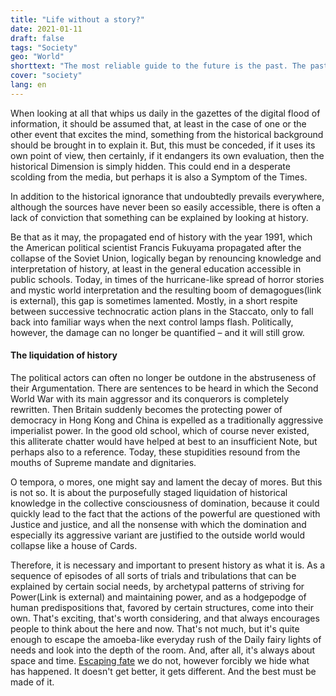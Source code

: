 ```yaml
---
title: "Life without a story?"
date: 2021-01-11
draft: false
tags: "Society"
geo: "World"
shorttext: "The most reliable guide to the future is the past. The past is not there to be forgotten, but rather to be learned from it."
cover: "society"
lang: en
---
```


When looking at all that whips us daily in the gazettes of the digital flood of information, it should be assumed that, at least in the case of one or the other event that excites the mind, something from the historical background should be brought in to explain it. But, this must be conceded, if it uses its own point of view, then certainly, if it endangers its own evaluation, then the historical Dimension is simply hidden. This could end in a desperate scolding from the media, but perhaps it is also a Symptom of the Times.

In addition to the historical ignorance that undoubtedly prevails everywhere, although the sources have never been so easily accessible, there is often a lack of conviction that something can be explained by looking at history.

Be that as it may, the propagated end of history with the year 1991, which the American political scientist Francis Fukuyama propagated after the collapse of the Soviet Union, logically began by renouncing knowledge and interpretation of history, at least in the general education accessible in public schools. Today, in times of the hurricane-like spread of horror stories and mystic world interpretation and the resulting boom of demagogues(link is external), this gap is sometimes lamented. Mostly, in a short respite between successive technocratic action plans in the Staccato, only to fall back into familiar ways when the next control lamps flash. Politically, however, the damage can no longer be quantified – and it will still grow.

#### The liquidation of history

The political actors can often no longer be outdone in the abstruseness of their Argumentation. There are sentences to be heard in which the Second World War with its main aggressor and its conquerors is completely rewritten. Then Britain suddenly becomes the protecting power of democracy in Hong Kong and China is expelled as a traditionally aggressive imperialist power. In the good old school, which of course never existed, this alliterate chatter would have helped at best to an insufficient Note, but perhaps also to a reference. Today, these stupidities resound from the mouths of Supreme mandate and dignitaries.

O tempora, o mores, one might say and lament the decay of mores. But this is not so. It is about the purposefully staged liquidation of historical knowledge in the collective consciousness of domination, because it could quickly lead to the fact that the actions of the powerful are questioned with Justice and justice, and all the nonsense with which the domination and especially its aggressive variant are justified to the outside world would collapse like a house of Cards.

Therefore, it is necessary and important to present history as what it is. As a sequence of episodes of all sorts of trials and tribulations that can be explained by certain social needs, by archetypal patterns of striving for Power(Link is external) and maintaining power, and as a hodgepodge of human predispositions that, favored by certain structures, come into their own. That's exciting, that's worth considering, and that always encourages people to think about the here and now. That's not much, but it's quite enough to escape the amoeba-like everyday rush of the Daily fairy lights of needs and look into the depth of the room. And, after all, it's always about space and time. [Escaping fate](https://www.textlog.de/benjamin-schicksal-charakter.html "Schicksal und Charakter") we do not, however forcibly we hide what has happened. It doesn't get better, it gets different. And the best must be made of it.
